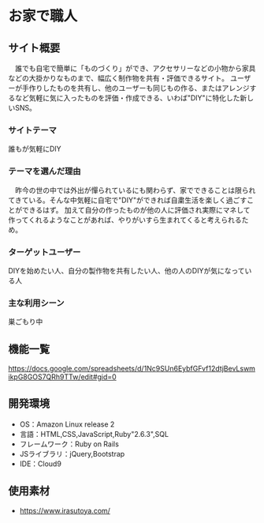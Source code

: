 # お家で職人

## サイト概要
　誰でも自宅で簡単に「ものづくり」ができ、アクセサリーなどの小物から家具などの大掛かりなものまで、幅広く制作物を共有・評価できるサイト。
ユーザーが手作りしたものを共有し、他のユーザーも同じもの作る、またはアレンジするなど気軽に気に入ったものを評価・作成できる、いわば"DIY"に特化した新しいSNS。

### サイトテーマ
誰もが気軽にDIY

### テーマを選んだ理由
　昨今の世の中では外出が憚られているにも関わらず、家でできることは限られてきている。そんな中気軽に自宅で"DIY"ができれば自粛生活を楽しく過ごすことができるはず。
加えて自分の作ったものが他の人に評価され実際にマネして作ってくれるようなことがあれば、やりがいすら生まれてくると考えられるため。

### ターゲットユーザー
DIYを始めたい人、自分の製作物を共有したい人、他の人のDIYが気になっている人

### 主な利用シーン
巣ごもり中

## 機能一覧
https://docs.google.com/spreadsheets/d/1Nc9SUn6EybfGFvf12dtjBevLswmikpG8GOS7QRh9TTw/edit#gid=0

## 開発環境
- OS：Amazon Linux release 2
- 言語：HTML,CSS,JavaScript,Ruby"2.6.3",SQL
- フレームワーク：Ruby on Rails
- JSライブラリ：jQuery,Bootstrap
- IDE：Cloud9

## 使用素材
- https://www.irasutoya.com/
